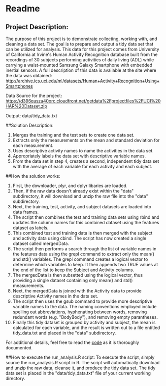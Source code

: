 # Readme
## Project Description:
The purpose of this project is to demonstrate collecting, working with, and cleaning a data set. The goal is to prepare and output a tidy data set that can be utilized for analysis. This data for this project comes from University of California at Irvine's Human Activity Recognition database built from the recordings of 30 subjects performing activities of daily living (ADL) while carrying a waist-mounted Samsung Galaxy Smartphone with embedded inertial sensors. A full description of this data is available at the site where the data was obtained: http://archive.ics.uci.edu/ml/datasets/Human+Activity+Recognition+Using+Smartphones 

Data Source for the project: 
https://d396qusza40orc.cloudfront.net/getdata%2Fprojectfiles%2FUCI%20HAR%20Dataset.zip 

Output: data/tidy_data.txt
 
##Solution Description:
1. Merges the training and the test sets to create one data set.
2. Extracts only the measurements on the mean and standard deviation for each measurement. 
3. Uses descriptive activity names to name the activities in the data set.
4. Appropriately labels the data set with descriptive variable names.
5. From the data set in step 4, creates a second, independent tidy data set with the average of each variable for each activity and each subject.

##How the solution works:
1. First, the  downloader, plyr, and dplyr libaries are loaded.
2. Then, if the raw data doesn't already exist within the "data" subdirectory, it will download and unzip the raw file into the "data" subdirectory.
3. Next, the training,  test, activity, and subject datasets are loaded into data frames.
4. The script then combines the test and training data sets using rbind and updates the column names for this combined dataset using the features dataset as labels.
5. This combined test and training data is then merged with the subject and activity data using cbind. The script has now created a single dataset called mergedData.
7. The script then performs a search through the list of variable names in the features data using the grepl command to extract only the mean() and std() variables.  The grepl command creates a logical vector to determine which variables to keep. It then appends two TRUE values at the end of the list to keep the Subject and Activity columns.
8. The mergedData is then subsetted using the logical vector, thus providing a single dataset containing only mean() and std() measurements.
9. Next, the mergedData is joined with the Activity data to provide descriptive Activity names in the data set.
10. The script then uses the gsub command to provide more descriptive variable names to the data. The naming conventions employed include spelling out abbreviations, hyphenating between words, removing redundant words (e.g. "BodyBody"), and removing empty parantheses.
11. Finally this tidy dataset is grouped by activity and subject, the mean is calculated for each variable, and the result is written out to a file entitled tidy_data.txt and placed in the "data" subdirectory. 


For additional details, feel free to read the [code](https://github.com/davidschaefer/run_analysis/blob/master/run_analysis.R) as it is thoroughly documented.

##How to execute the run_analysis.R script:
To execute the script, simply source the run_analysis.R script in R. The script will automatically download and unzip the raw data, cleanse it, and produce the tidy data set. The tidy data set is placed in the "data/tidy_data.txt" file of your current working directory.

